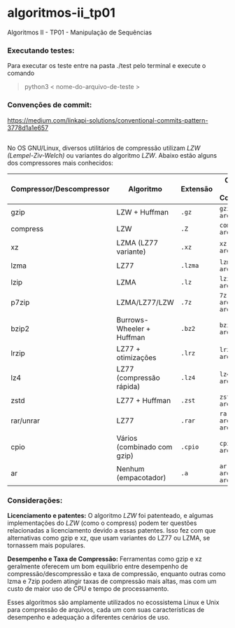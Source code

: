 # algoritmos-ii_tp01
Algoritmos II - TP01 - Manipulação de Sequências

### Executando testes:

Para executar os teste entre na pasta ./test pelo terminal e execute o comando 

> python3 < nome-do-arquivo-de-teste >

### Convenções de commit:

https://medium.com/linkapi-solutions/conventional-commits-pattern-3778d1a1e657



## 

No OS GNU/Linux, diversos utilitários de compressão utilizam  *LZW (Lempel-Ziv-Welch)* ou variantes do algoritmo *LZW*. Abaixo estão alguns dos compressores mais conhecidos:

| Compressor/Descompressor | Algoritmo                     | Extensão   | Comando de Compressão      | Comando de Descompressão      |
|--------------------------|-------------------------------|------------|----------------------------|-------------------------------|
| gzip                     | LZW + Huffman                 | `.gz`      | `gzip arquivo.txt`         | `gunzip arquivo.txt.gz`       |
| compress                 | LZW                           | `.Z`       | `compress arquivo.txt`     | `uncompress arquivo.txt.Z`    |
| xz                       | LZMA (LZ77 variante)          | `.xz`      | `xz arquivo.txt`           | `unxz arquivo.txt.xz`         |
| lzma                     | LZ77                          | `.lzma`    | `lzma arquivo.txt`         | `unlzma arquivo.txt.lzma`     |
| lzip                     | LZMA                          | `.lz`      | `lzip arquivo.txt`         | `unlzip arquivo.txt.lz`       |
| p7zip                    | LZMA/LZ77/LZW                 | `.7z`      | `7z a arquivo.7z arquivo`  | `7z x arquivo.7z`             |
| bzip2                    | Burrows-Wheeler + Huffman     | `.bz2`     | `bzip2 arquivo.txt`        | `bunzip2 arquivo.txt.bz2`     |
| lrzip                    | LZ77 + otimizações            | `.lrz`     | `lrzip arquivo.txt`        | `lrunzip arquivo.txt.lrz`     |
| lz4                      | LZ77 (compressão rápida)      | `.lz4`     | `lz4 arquivo.txt`          | `unlz4 arquivo.txt.lz4`       |
| zstd                     | LZ77 + Huffman                | `.zst`     | `zstd arquivo.txt`         | `unzstd arquivo.txt.zst`      |
| rar/unrar                | LZ77                          | `.rar`     | `rar a arquivo.rar arquivo`| `unrar x arquivo.rar`         |
| cpio                     | Vários (combinado com gzip)   | `.cpio`    | `cpio -o > arquivo.cpio`   | `cpio -i < arquivo.cpio`      |
| ar                       | Nenhum (empacotador)          | `.a`       | `ar r arquivo.a arquivos`  | `ar x arquivo.a`              |


### Considerações:
**Licenciamento e patentes:** O algoritmo *LZW* foi patenteado, e algumas implementações do *LZW* (como o compress) podem ter questões relacionadas a licenciamento devido a essas patentes. Isso fez com que alternativas como gzip e xz, que usam variantes do LZ77 ou LZMA, se tornassem mais populares.

**Desempenho e Taxa de Compressão:** Ferramentas como gzip e xz geralmente oferecem um bom equilíbrio entre desempenho de compressão/descompressão e taxa de compressão, enquanto outras como lzma e 7zip podem atingir taxas de compressão mais altas, mas com um custo de maior uso de CPU e tempo de processamento.

Esses algoritmos são amplamente utilizados no ecossistema Linux e Unix para compressão de arquivos, cada um com suas características de desempenho e adequação a diferentes cenários de uso.
